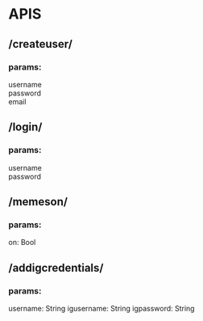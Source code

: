 # APIS

## /createuser/  
### params:  
username  
password  
email  
  

## /login/  
### params:  
username  
password  

## /memeson/  
### params:  
on: Bool  

## /addigcredentials/
### params:
username: String
igusername: String
igpassword: String


